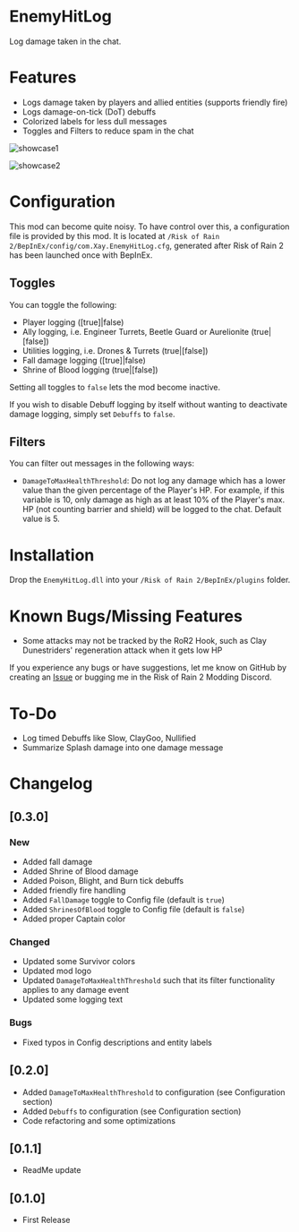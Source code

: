 # EnemyHitLog

Log damage taken in the chat.

# Features

- Logs damage taken by players and allied entities (supports friendly fire)
- Logs damage-on-tick (DoT) debuffs
- Colorized labels for less dull messages
- Toggles and Filters to reduce spam in the chat

![showcase1](https://i.imgur.com/qsieJix.png)

![showcase2](https://i.imgur.com/MMjDDNw.png)

# Configuration

This mod can become quite noisy. To have control over this, a configuration file is provided by this mod. It is located at `/Risk of Rain 2/BepInEx/config/com.Xay.EnemyHitLog.cfg`, generated after Risk of Rain 2 has been launched once with BepInEx. 

## Toggles

You can toggle the following:

- Player logging ([true]|false)
- Ally logging, i.e. Engineer Turrets, Beetle Guard or Aurelionite (true|[false])
- Utilities logging, i.e. Drones & Turrets (true|[false])
- Fall damage logging ([true]|false)
- Shrine of Blood logging (true|[false])

Setting all toggles to `false` lets the mod become inactive.

If you wish to disable Debuff logging by itself without wanting to deactivate damage logging, simply set `Debuffs` to `false`.

## Filters

You can filter out messages in the following ways:

- `DamageToMaxHealthThreshold`: Do not log any damage which has a lower value than the given percentage of the Player's HP. For example, if this variable is 10, only damage as high as at least 10% of the Player's max. HP (not counting barrier and shield) will be logged to the chat. Default value is 5.

# Installation

Drop the `EnemyHitLog.dll` into your `/Risk of Rain 2/BepInEx/plugins` folder.

# Known Bugs/Missing Features

- Some attacks may not be tracked by the RoR2 Hook, such as Clay Dunestriders' regeneration attack when it gets low HP

If you experience any bugs or have suggestions, let me know on GitHub by creating an [Issue](https://github.com/xayfuu/EnemyHitLog/issues) or bugging me in the Risk of Rain 2 Modding Discord. 

# To-Do

- Log timed Debuffs like Slow, ClayGoo, Nullified
- Summarize Splash damage into one damage message

# Changelog

## [0.3.0]

### New
- Added fall damage
- Added Shrine of Blood damage
- Added Poison, Blight, and Burn tick debuffs
- Added friendly fire handling
- Added `FallDamage` toggle to Config file (default is `true`)
- Added `ShrinesOfBlood` toggle to Config file (default is `false`)
- Added proper Captain color

### Changed
- Updated some Survivor colors
- Updated mod logo
- Updated `DamageToMaxHealthThreshold` such that its filter functionality applies to any damage event
- Updated some logging text

### Bugs
- Fixed typos in Config descriptions and entity labels

## [0.2.0]
- Added `DamageToMaxHealthThreshold` to configuration (see Configuration section)
- Added `Debuffs` to configuration (see Configuration section)
- Code refactoring and some optimizations

## [0.1.1]
- ReadMe update

## [0.1.0]
- First Release
